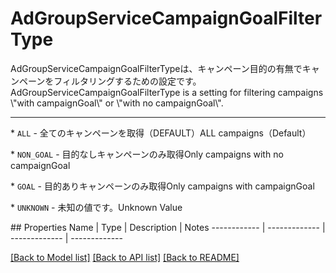 # AdGroupServiceCampaignGoalFilterType

<div lang=\"ja\">AdGroupServiceCampaignGoalFilterTypeは、キャンペーン目的の有無でキャンペーンをフィルタリングするための設定です。</div> <div lang=\"en\">AdGroupServiceCampaignGoalFilterType is a setting for filtering campaigns \"with campaignGoal\" or \"with no campaignGoal\".</div> <hr> <p>* <code>ALL</code> - <span lang=\"ja\">全てのキャンペーンを取得（DEFAULT）</span><span lang=\"en\">ALL campaigns（Default）</span></p> <p>* <code>NON_GOAL</code> - <span lang=\"ja\">目的なしキャンペーンのみ取得</span><span lang=\"en\">Only campaigns with no campaignGoal</span></p> <p>* <code>GOAL</code> - <span lang=\"ja\">目的ありキャンペーンのみ取得</span><span lang=\"en\">Only campaigns with campaignGoal</span></p> <p>* <code>UNKNOWN</code> - <span lang=\"ja\">未知の値です。</span><span lang=\"en\">Unknown Value</span></p> 
## Properties
Name | Type | Description | Notes
------------ | ------------- | ------------- | -------------

[[Back to Model list]](../README.md#documentation-for-models) [[Back to API list]](../README.md#documentation-for-api-endpoints) [[Back to README]](../README.md)


